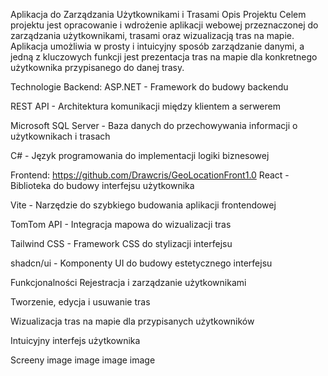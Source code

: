 Aplikacja do Zarządzania Użytkownikami i Trasami
Opis Projektu
Celem projektu jest opracowanie i wdrożenie aplikacji webowej przeznaczonej do zarządzania użytkownikami, trasami oraz wizualizacją tras na mapie. Aplikacja umożliwia w prosty i intuicyjny sposób zarządzanie danymi, a jedną z kluczowych funkcji jest prezentacja tras na mapie dla konkretnego użytkownika przypisanego do danej trasy.

Technologie
Backend: 
ASP.NET - Framework do budowy backendu

REST API - Architektura komunikacji między klientem a serwerem

Microsoft SQL Server - Baza danych do przechowywania informacji o użytkownikach i trasach

C# - Język programowania do implementacji logiki biznesowej

Frontend: https://github.com/Drawcris/GeoLocationFront1.0
React - Biblioteka do budowy interfejsu użytkownika

Vite - Narzędzie do szybkiego budowania aplikacji frontendowej

TomTom API - Integracja mapowa do wizualizacji tras

Tailwind CSS - Framework CSS do stylizacji interfejsu

shadcn/ui - Komponenty UI do budowy estetycznego interfejsu

Funkcjonalności
Rejestracja i zarządzanie użytkownikami

Tworzenie, edycja i usuwanie tras

Wizualizacja tras na mapie dla przypisanych użytkowników

Intuicyjny interfejs użytkownika

Screeny
image image image image
